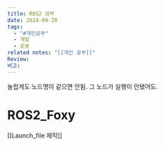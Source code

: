 ```yaml
---
title: ROS2 공부
date: 2024-09-28
tags:
  - "#개인공부"
  - 개발
  - 로봇
related notes: "[[개인 공부]]"
Review: 
비고:
---
```

 놀랍게도 노드명이 같으면 안됨. 그 노드가 실행이 안됐어도.
# ROS2_Foxy
[[Launch_file 제작]]

